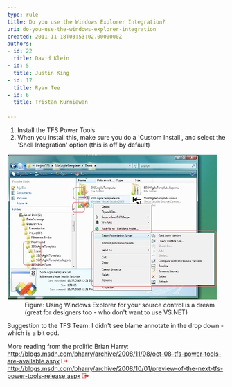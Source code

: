 ```yaml
---
type: rule
title: Do you use the Windows Explorer Integration?
uri: do-you-use-the-windows-explorer-integration
created: 2011-11-18T03:53:02.0000000Z
authors:
- id: 22
  title: David Klein
- id: 5
  title: Justin King
- id: 17
  title: Ryan Tee
- id: 6
  title: Tristan Kurniawan

---
```


 
1. Install the TFS Power Tools
2. When you install this, make sure you do a 'Custom Install', and select the 'Shell Integration' option (this is off by default)

<dl><dt><img alt="Use Windows Explorer" src="TFS_WE_01.jpg"></dt>
<dd>Figure: Using Windows Explorer for your source control is a dream (great for designers too - who don't want to use VS.NET) </dd></dl>
Suggestion to the TFS Team: I didn't see blame annotate in the drop down - which is a bit odd.

More reading from the prolific Brian Harry: 
http://blogs.msdn.com/bharry/archive/2008/11/08/oct-08-tfs-power-tools-are-available.aspx ![](../../assets/external.gif "You are now leaving SSW") 
http://blogs.msdn.com/bharry/archive/2008/10/01/preview-of-the-next-tfs-power-tools-release.aspx ![](../../assets/external.gif "You are now leaving SSW")
 
